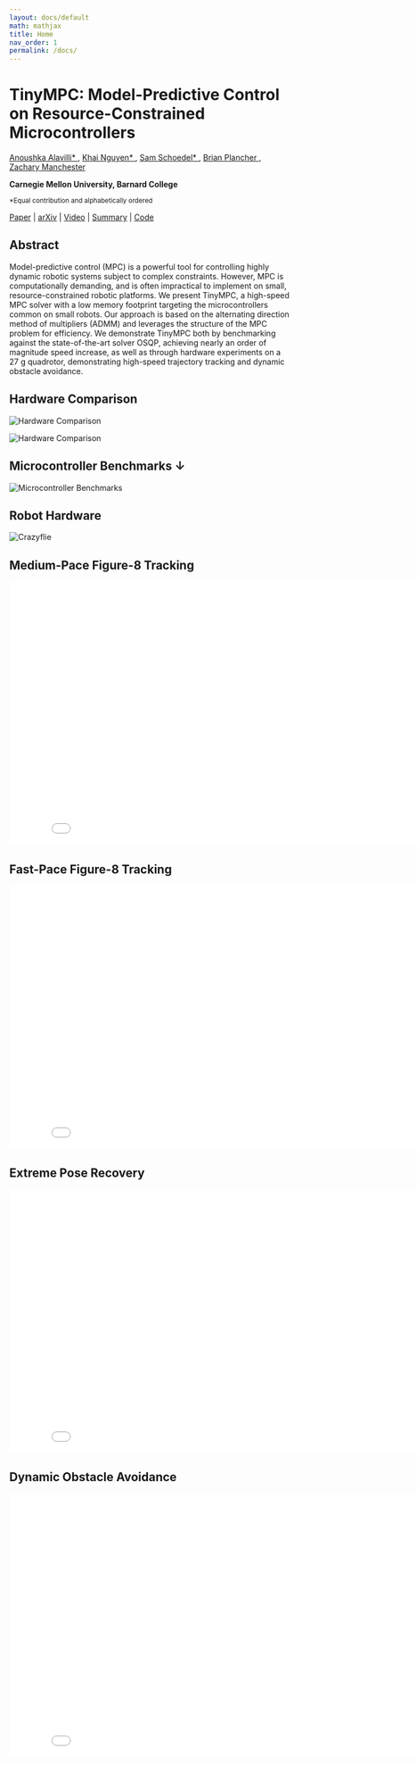 ```yaml
---
layout: docs/default
math: mathjax
title: Home
nav_order: 1
permalink: /docs/
---
```


# TinyMPC: Model-Predictive Control on Resource-Constrained Microcontrollers

[Anoushka Alavilli* ](https://www.linkedin.com/in/anoushka-alavilli-89586b178/),
[Khai Nguyen* ](https://xkhainguyen.github.io/), 
[Sam Schoedel* ](https://samschoedel.com/), 
[Brian Plancher ](https://brianplancher.com/), 
[Zachary Manchester ](https://www.linkedin.com/in/zacmanchester/)

**Carnegie Mellon University, Barnard College**

<sup>*Equal contribution and alphabetically ordered</sup>

[Paper]() \| [arXiv]() \| [Video]() \| [Summary]() \| [Code]()

## Abstract

Model-predictive control (MPC) is a powerful tool for controlling highly dynamic robotic systems subject to complex constraints. However, MPC is computationally demanding, and is often impractical to implement on small, resource-constrained robotic platforms. We present TinyMPC, a high-speed MPC solver with a low memory footprint targeting the microcontrollers common on small robots. Our approach is based on the alternating direction method of multipliers (ADMM) and leverages the structure of the MPC problem for efficiency. We demonstrate TinyMPC both by benchmarking against the state-of-the-art solver OSQP, achieving nearly an order of magnitude speed increase, as well as through hardware experiments on a 27 g quadrotor, demonstrating high-speed trajectory tracking and dynamic obstacle avoidance.

## Hardware Comparison

![Hardware Comparison](../assets/images/hardware_comp2.png)

![Hardware Comparison](../assets/images/hardware_comp1.png)

## Microcontroller Benchmarks ↓

![Microcontroller Benchmarks](../assets/images/mcu_bench.png)

## Robot Hardware

![Crazyflie](../assets/images/cf.png)

## Medium-Pace Figure-8 Tracking

<iframe width="840" height="473" src="../assets/videos/fig81.mp4" title="youtube video player" frameborder="0" allow="accelerometer; autoplay; clipboard-write; encrypted-media; gyroscope; picture-in-picture" allowfullscreen></iframe>

## Fast-Pace Figure-8 Tracking

<iframe width="840" height="473" src="../assets/videos/fig82.mp4" title="youtube video player" frameborder="0" allow="accelerometer; autoplay; clipboard-write; encrypted-media; gyroscope; picture-in-picture" allowfullscreen></iframe>


## Extreme Pose Recovery

<iframe width="840" height="473" src="../assets/videos/fextreme.mp4" title="youtube video player" frameborder="0" allow="accelerometer; autoplay; clipboard-write; encrypted-media; gyroscope; picture-in-picture" allowfullscreen></iframe>

## Dynamic Obstacle Avoidance

<iframe width="840" height="473" src="../assets/videos/favoid.mp4" title="youtube video player" frameborder="0" allow="accelerometer; autoplay; clipboard-write; encrypted-media; gyroscope; picture-in-picture" allowfullscreen></iframe>